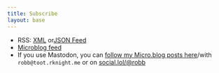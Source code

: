 ```yaml
---
title: Subscribe
layout: base
---
```


- RSS: [XML](/feed.xml) or[JSON Feed](/feed.json)
- [Microblog feed](https://toot.rknight.me/feed.json)
- If you use Mastodon, you can [follow my Micro.blog posts here](https://micro.blog/rknightuk?remote_follow=1)/with `robb@toot.rknight.me` or on [social.lol/@robb](https://social.lol/@robb)